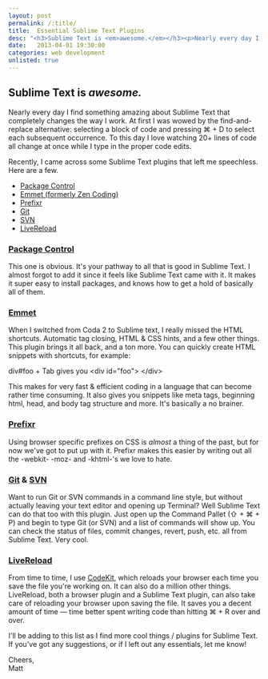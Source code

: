 ```yaml
---
layout: post
permalink: /:title/
title:  Essential Sublime Text Plugins
desc: "<h3>Sublime Text is <em>awesome.</em></h3><p>Nearly every day I find something amazing about Sublime Text that completely changes the way I work. At first I was wowed by the find-and-replace alternative: selecting a block of code and pressing &#8984; + D to select each subsequent occurrence. To this day I love watching 20+ lines of code all change at once while I type in the proper code edits.</p><p>Recently, I came across some Sublime Text plugins that left me speechless. Here are a few...</p>"
date:   2013-04-01 19:30:00
categories: web development
unlisted: true
---
```


<h2>Sublime Text is <em>awesome.</em></h2>

<p>Nearly every day I find something amazing about Sublime Text that completely changes the way I work. At first I was wowed by the find-and-replace alternative: selecting a block of code and pressing &#8984; + D to select each subsequent occurrence. To this day I love watching 20+ lines of code all change at once while I type in the proper code edits.</p>

<p>Recently, I came across some Sublime Text plugins that left me speechless. Here are a few.</p>

<ul>
     <li><a href="https://wbond.net/sublime_packages/package_control">Package Control</a></li>
     <li><a href="https://emmet.io/">Emmet (formerly Zen Coding)</a></li>
     <li><a href="https://wbond.net/sublime_packages/prefixr">Prefixr</a></li>
     <li><a href="https://github.com/kemayo/sublime-text-2-git/wiki">Git</a></li>
     <li><a href="https://wbond.net/sublime_packages/svn">SVN</a></li>
     <li><a href="https://github.com/dz0ny/LiveReload-sublimetext2">LiveReload</a></li>
</ul>

<h3><a href="https://wbond.net/sublime_packages/package_control">Package Control</a></h3>
<p>This one is obvious. It's your pathway to all that is good in Sublime Text. I almost forgot to add it since it feels like Sublime Text came with it. It makes it super easy to install packages, and knows how to get a hold of basically all of them.</p>


<h3><a href="https://emmet.io/">Emmet</a></h3>
<p>When I switched from Coda 2 to Sublime text, I really missed the HTML shortcuts. Automatic tag closing, HTML &amp; CSS hints, and a few other things. This plugin brings it all back, and a ton more. You can quickly create HTML snippets with shortcuts, for example:</p>

<span class="inline-code">div#foo + Tab</span> gives you <span class="inline-code">&lt;div id="foo"&gt; &lt;/div&gt;</span>

<p>This makes for very fast &amp; efficient coding in a language that can become rather time consuming. It also gives you snippets like meta tags, beginning html, head, and body tag structure and more. It's basically a no brainer.</p>


<h3><a href="https://wbond.net/sublime_packages/prefixr">Prefixr</a></h3>
<p>Using browser specific prefixes on CSS is <em>almost</em> a thing of the past, but for now we've got to put up with it. Prefixr makes this easier by writing out all the -webkit- -moz- and -khtml-'s we love to hate.</p>


<h3><a href="https://github.com/kemayo/sublime-text-2-git/wiki">Git</a> &amp; <a href="https://wbond.net/sublime_packages/svn">SVN</a></h3>
<p>Want to run Git or SVN commands in a command line style, but without actually leaving your text editor and opening up Terminal? Well Sublime Text can do that too with this plugin. Just open up the Command Pallet (&#x21E7; + &#8984; + P) and begin to type Git (or SVN) and a list of commands will show up. You can check the status of files, commit changes, revert, push, etc. all from Sublime Text. Very cool.</p>


<h3><a href="https://github.com/dz0ny/LiveReload-sublimetext2">LiveReload</a></h3>
<p>From time to time, I use <a href="https://incident57.com/codekit/">CodeKit</a>, which reloads your browser each time you save the file you're working on. It can also do a million other things. LiveReload, both a browser plugin and a Sublime Text plugin, can also take care of reloading your browser upon saving the file. It saves you a decent amount of time &mdash; time better spent writing code than hitting &#8984; + R over and over.</p>

<p>I'll be adding to this list as I find more cool things / plugins for Sublime Text. If you've got any suggestions, or if I left out any essentials, let me know!</p>

<p>Cheers,<br />Matt</p>
